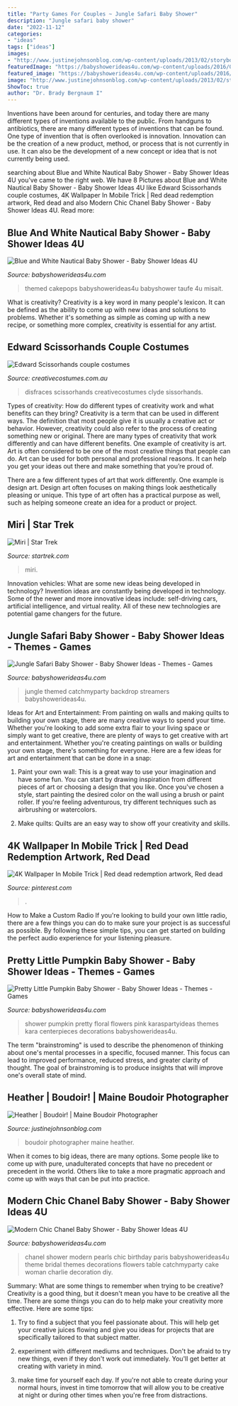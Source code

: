 ```yaml
---
title: "Party Games For Couples ~ Jungle Safari Baby Shower"
description: "Jungle safari baby shower"
date: "2022-11-12"
categories:
- "ideas"
tags: ["ideas"]
images:
- "http://www.justinejohnsonblog.com/wp-content/uploads/2013/02/storyboard00924.jpg"
featuredImage: "https://babyshowerideas4u.com/wp-content/uploads/2016/04/Blue-and-White-Nautical-Baby-Shower-Cakepops.jpg"
featured_image: "https://babyshowerideas4u.com/wp-content/uploads/2016/04/Modern-Chic-Chanel-Baby-Shower-Flowers-Pearls.jpg"
image: "http://www.justinejohnsonblog.com/wp-content/uploads/2013/02/storyboard00924.jpg"
ShowToc: true
author: "Dr. Brady Bergnaum I"
---
```



Inventions have been around for centuries, and today there are many different types of inventions available to the public. From handguns to antibiotics, there are many different types of inventions that can be found. One type of invention that is often overlooked is innovation. Innovation can be the creation of a new product, method, or process that is not currently in use. It can also be the development of a new concept or idea that is not currently being used.

	

		
searching about Blue and White Nautical Baby Shower - Baby Shower Ideas 4U you've came to the right web. We have 8 Pictures about Blue and White Nautical Baby Shower - Baby Shower Ideas 4U like Edward Scissorhands couple costumes, 4K Wallpaper In Mobile Trick | Red dead redemption artwork, Red dead and also Modern Chic Chanel Baby Shower - Baby Shower Ideas 4U. Read more:
		
    
## Blue And White Nautical Baby Shower - Baby Shower Ideas 4U

<img loading=lazy src="https://babyshowerideas4u.com/wp-content/uploads/2016/04/Blue-and-White-Nautical-Baby-Shower-Cakepops.jpg" onerror="this.onerror=null;this.src='https://tse1.mm.bing.net/th?id=OIP.L9B1E-flbOEetUrpRs5XeAHaNK&amp;pid=15.1';" alt="Blue and White Nautical Baby Shower - Baby Shower Ideas 4U">

_Source: babyshowerideas4u.com_

>themed cakepops babyshowerideas4u babyshower taufe 4u misait. 

	

What is creativity?
Creativity is a key word in many people's lexicon. It can be defined as the ability to come up with new ideas and solutions to problems. Whether it's something as simple as coming up with a new recipe, or something more complex, creativity is essential for any artist.

    
## Edward Scissorhands Couple Costumes

<img loading=lazy src="https://www.creativecostumes.com.au/wp-content/uploads/2013/10/edward-scissorhands-couple-674x1024.jpg" onerror="this.onerror=null;this.src='https://tse2.mm.bing.net/th?id=OIP.1Zb2eL8DktU6d2L-H7-xxQHaLQ&amp;pid=15.1';" alt="Edward Scissorhands couple costumes">

_Source: creativecostumes.com.au_

>disfraces scissorhands creativecostumes clyde sissorhands. 

	

Types of creativity: How do different types of creativity work and what benefits can they bring?
Creativity is a term that can be used in different ways. The definition that most people give it is usually a creative act or behavior. However, creativity could also refer to the process of creating something new or original. There are many types of creativity that work differently and can have different benefits. 
One example of creativity is art. Art is often considered to be one of the most creative things that people can do. Art can be used for both personal and professional reasons. It can help you get your ideas out there and make something that you’re proud of. 

There are a few different types of art that work differently. One example is design art. Design art often focuses on making things look aesthetically pleasing or unique. This type of art often has a practical purpose as well, such as helping someone create an idea for a product or project.

    
## Miri | Star Trek

<img loading=lazy src="https://www.startrek.com/sites/default/files/styles/1200x628/public/images/2019-07/242c100dc94f871b6d7215b868a875f8.jpg?itok=A1HNbFAA" onerror="this.onerror=null;this.src='https://tse1.mm.bing.net/th?id=OIP.Zu-k4ZA41HATK3OtNN8WbQHaD4&amp;pid=15.1';" alt="Miri | Star Trek">

_Source: startrek.com_

>miri. 

	

Innovation vehicles: What are some new ideas being developed in technology?
Invention ideas are constantly being developed in technology. Some of the newer and more innovative ideas include: self-driving cars, artificial intelligence, and virtual reality. All of these new technologies are potential game changers for the future.

    
## Jungle Safari Baby Shower - Baby Shower Ideas - Themes - Games

<img loading=lazy src="http://www.babyshowerideas4u.com/wp-content/uploads/2014/04/Jungle-Safari-Baby-Shower-table-dessert-table.jpg" onerror="this.onerror=null;this.src='https://tse1.mm.bing.net/th?id=OIP.QxH-VYiW9fA2AIgxRXMHhAHaFh&amp;pid=15.1';" alt="Jungle Safari Baby Shower - Baby Shower Ideas - Themes - Games">

_Source: babyshowerideas4u.com_

>jungle themed catchmyparty backdrop streamers babyshowerideas4u. 

	

Ideas for Art and Entertainment: From painting on walls and making quilts to building your own stage, there are many creative ways to spend your time.
Whether you're looking to add some extra flair to your living space or simply want to get creative, there are plenty of ways to get creative with art and entertainment. Whether you're creating paintings on walls or building your own stage, there's something for everyone. Here are a few ideas for art and entertainment that can be done in a snap:
1. Paint your own wall: This is a great way to use your imagination and have some fun. You can start by drawing inspiration from different pieces of art or choosing a design that you like. Once you've chosen a style, start painting the desired color on the wall using a brush or paint roller. If you're feeling adventurous, try different techniques such as airbrushing or watercolors.

2. Make quilts: Quilts are an easy way to show off your creativity and skills.

    
## 4K Wallpaper In Mobile Trick | Red Dead Redemption Artwork, Red Dead

<img loading=lazy src="https://i.pinimg.com/736x/20/2e/e4/202ee4199f5bd746d993275324f117e8.jpg" onerror="this.onerror=null;this.src='https://tse1.mm.bing.net/th?id=OIP.KtUNj7LlZrN9WkPozAo6cQHaNK&amp;pid=15.1';" alt="4K Wallpaper In Mobile Trick | Red dead redemption artwork, Red dead">

_Source: pinterest.com_

>. 

	

How to Make a Custom Radio
If you're looking to build your own little radio, there are a few things you can do to make sure your project is as successful as possible. By following these simple tips, you can get started on building the perfect audio experience for your listening pleasure.

    
## Pretty Little Pumpkin Baby Shower - Baby Shower Ideas - Themes - Games

<img loading=lazy src="https://babyshowerideas4u.com/wp-content/uploads/2018/03/Pretty-Little-Pumpkin-Baby-Shower-Light-Flowers.jpg" onerror="this.onerror=null;this.src='https://tse4.mm.bing.net/th?id=OIP.sqdlBjYD4nTrI9HDRVq2agHaJ3&amp;pid=15.1';" alt="Pretty Little Pumpkin Baby Shower - Baby Shower Ideas - Themes - Games">

_Source: babyshowerideas4u.com_

>shower pumpkin pretty floral flowers pink karaspartyideas themes kara centerpieces decorations babyshowerideas4u. 

	

The term "brainstroming" is used to describe the phenomenon of thinking about one's mental processes in a specific, focused manner. This focus can lead to improved performance, reduced stress, and greater clarity of thought. The goal of brainstroming is to produce insights that will improve one's overall state of mind.

    
## Heather | Boudoir! | Maine Boudoir Photographer

<img loading=lazy src="http://www.justinejohnsonblog.com/wp-content/uploads/2013/02/storyboard00924.jpg" onerror="this.onerror=null;this.src='https://tse3.mm.bing.net/th?id=OIP.nY1Hwf4q3NY5cCC7parKcQHaKY&amp;pid=15.1';" alt="Heather | Boudoir! | Maine Boudoir Photographer">

_Source: justinejohnsonblog.com_

>boudoir photographer maine heather. 

	

When it comes to big ideas, there are many options. Some people like to come up with pure, unadulterated concepts that have no precedent or precedent in the world. Others like to take a more pragmatic approach and come up with ways that can be put into practice. 

    
## Modern Chic Chanel Baby Shower - Baby Shower Ideas 4U

<img loading=lazy src="https://babyshowerideas4u.com/wp-content/uploads/2016/04/Modern-Chic-Chanel-Baby-Shower-Flowers-Pearls.jpg" onerror="this.onerror=null;this.src='https://tse4.mm.bing.net/th?id=OIP.wk8NWFwTcuRKs9vm3qj2AwHaJ4&amp;pid=15.1';" alt="Modern Chic Chanel Baby Shower - Baby Shower Ideas 4U">

_Source: babyshowerideas4u.com_

>chanel shower modern pearls chic birthday paris babyshowerideas4u theme bridal themes decorations flowers table catchmyparty cake woman charlie decoration diy. 

	

Summary: What are some things to remember when trying to be creative?
Creativity is a good thing, but it doesn't mean you have to be creative all the time. There are some things you can do to help make your creativity more effective. Here are some tips:
1. Try to find a subject that you feel passionate about. This will help get your creative juices flowing and give you ideas for projects that are specifically tailored to that subject matter.

2. experiment with different mediums and techniques. Don't be afraid to try new things, even if they don't work out immediately. You'll get better at creating with variety in mind.

3. make time for yourself each day. If you're not able to create during your normal hours, invest in time tomorrow that will allow you to be creative at night or during other times when you're free from distractions.

